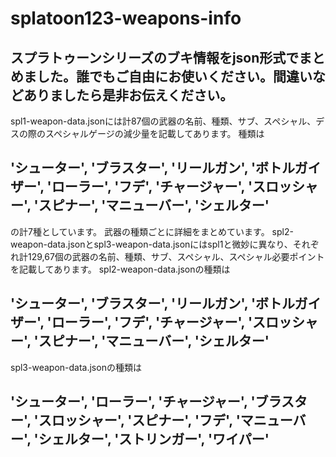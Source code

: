 # splatoon123-weapons-info
## スプラトゥーンシリーズのブキ情報をjson形式でまとめました。誰でもご自由にお使いください。間違いなどありましたら是非お伝えください。
spl1-weapon-data.jsonには計87個の武器の名前、種類、サブ、スペシャル、デスの際のスペシャルゲージの減少量を記載してあります。
種類は
## 'シューター', 'ブラスター', 'リールガン', 'ボトルガイザー', 'ローラー', 'フデ', 'チャージャー', 'スロッシャー', 'スピナー', 'マニューバー', 'シェルター'
の計7種としています。
武器の種類ごとに詳細をまとめています。
spl2-weapon-data.jsonとspl3-weapon-data.jsonにはspl1と微妙に異なり、それぞれ計129,67個の武器の名前、種類、サブ、スペシャル、スペシャル必要ポイントを記載してあります。
spl2-weapon-data.jsonの種類は
## 'シューター', 'ブラスター', 'リールガン', 'ボトルガイザー', 'ローラー', 'フデ', 'チャージャー', 'スロッシャー', 'スピナー', 'マニューバー', 'シェルター'
spl3-weapon-data.jsonの種類は
## 'シューター', 'ローラー', 'チャージャー', 'ブラスター', 'スロッシャー', 'スピナー', 'フデ', 'マニューバー', 'シェルター', 'ストリンガー', 'ワイパー'
